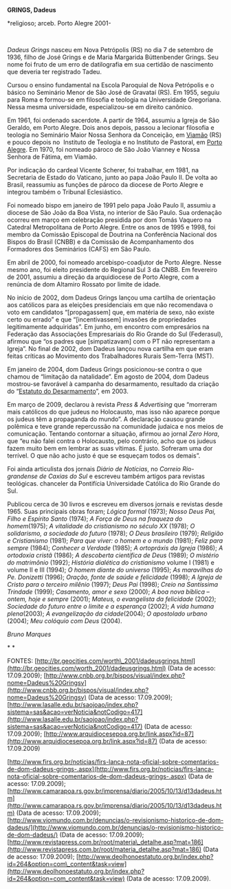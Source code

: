 **GRINGS, Dadeus**

\*religioso; arceb. Porto Alegre 2001-

 

*Dadeus Grings* nasceu em Nova Petrópolis (RS) no dia 7 de setembro de
1936, filho de José Grings e de Maria Margarida Büttenbender Grings. Seu
nome foi fruto de um erro de datilografia em sua certidão de nascimento
que deveria ter registrado Tadeu.

Cursou o ensino fundamental na Escola Paroquial de Nova Petrópolis e o
básico no Seminário Menor de São José de Gravataí (RS). Em 1955, seguiu
para Roma e formou-se em filosofia e teologia na Universidade
Gregoriana. Nessa mesma universidade, especializou-se em direito
canônico.

Em 1961, foi ordenado sacerdote. A partir de 1964, assumiu a Igreja de
São Geraldo, em Porto Alegre. Dois anos depois, passou a lecionar
filosofia e teologia no Seminário Maior Nossa Senhora da Conceição, em
[Viamão](http://pt.wikipedia.org/wiki/Viam%C3%A3o "Viamão") (RS) e pouco
depois no  Instituto de Teologia e no Instituto de Pastoral, em [Porto
Alegre](http://pt.wikipedia.org/wiki/Porto_Alegre "Porto Alegre"). Em
1970, foi nomeado pároco de São João Vianney e Nossa Senhora de Fátima,
em Viamão.

Por indicação do cardeal Vicente Scherer, foi trabalhar, em 1981, na
Secretaria de Estado do Vaticano, junto ao papa João Paulo II. De volta
ao Brasil, reassumiu as funções de pároco da diocese de Porto Alegre e
integrou também o Tribunal Eclesiástico.

Foi nomeado bispo em janeiro de 1991 pelo papa João Paulo II, assumiu a
diocese de São João da Boa Vista, no interior de São Paulo. Sua
ordenação ocorreu em março em celebração presidida por dom Tomás Vaquero
na Catedral Metropolitana de Porto Alegre. Entre os anos de 1995 e 1998,
foi membro da Comissão Episcopal de Doutrina na Conferência Nacional dos
Bispos do Brasil (CNBB) e da Comissão de Acompanhamento dos Formadores
dos Seminários (CAFS) em São Paulo.

Em abril de 2000, foi nomeado arcebispo-coadjutor de Porto Alegre. Nesse
mesmo ano, foi eleito presidente do Regional Sul 3 da CNBB. Em fevereiro
de 2001, assumiu a direção da arquidiocese de Porto Alegre, com a
renúncia de dom Altamiro Rossato por limite de idade. 

No início de 2002, dom Dadeus Grings lançou uma cartilha de orientação
aos católicos para as eleições presidenciais em que não recomendava o
voto em candidatos “[propagassem] que, em matéria de sexo, não existe
certo ou errado” e que “[incentivassem] invasões de propriedades
legitimamente adquiridas”. Em junho, em encontro com empresários na
Federação das Associações Empresariais do Rio Grande do Sul (Federasul),
afirmou que “os padres que [simpatizavam] com o PT não representam a
Igreja”. No final de 2002, dom Dadeus lançou nova cartilha em que eram
feitas críticas ao Movimento dos Trabalhadores Rurais Sem-Terra (MST).

Em janeiro de 2004, dom Dadeus Grings posicionou-se contra o que chamou
de “limitação da natalidade”. Em agosto de 2004, dom Dadeus mostrou-se
favorável à campanha do desarmamento, resultado da criação do “[Estatuto
do
Desarmamento](http://www.deolhonoestatuto.org.br/index.php?option=com_docman&task=doc_download&gid=15&Itemid=58)”,
em 2003.

Em março de 2009, declarou à revista *Press & Advertising* que “morreram
mais católicos do que judeus no Holocausto, mas isso não aparece porque
os judeus têm a propaganda do mundo”. A declaração causou grande
polêmica e teve grande repercussão na comunidade judaica e nos meios de
comunicação. Tentando contornar a situação, afirmou ao jornal *Zero
Hora*, que “eu não falei contra o Holocausto, pelo contrário, acho que
os judeus fazem muito bem em lembrar as suas vítimas. É justo. Sofreram
uma dor terrível. O que não acho justo é que se esqueçam todos os
demais”.

Foi ainda articulista dos jornais *Diário de Notícias*, no *Correio
Rio-grandense de Caxias do Sul* e escreveu também artigos para revistas
teológicas. chanceler da Pontifícia Universidade Católica do Rio Grande
do Sul.

Publicou cerca de 30 livros e escreveu em diversos jornais e revistas
desde 1965. Suas principais obras foram; *Lógica formal* (1973); *Nosso
Deus Pai, Filho e Espírito Santo* (1974); *A Força de Deus na fraqueza
do homem*(1975); *A vitalidade do cristianismo no século XX* (1978); *O
solidarismo, a sociedade do futuro* (1978); *O Deus brasileiro* (1979);
*Religião e Cristianismo* (1981); *Para que viver: o homem e o mundo*
(1981); *Feliz para sempre* (1984); *Conhecer a Verdade* (1985); *A
ortopráxis da Igreja* (1986); *A ortodoxia cristã* (1986); *A descoberta
científica de Deus* (1989); *O mistério do matrimônio* (1992); *História
dialética do cristianismo* volume I (1981) e volume II e III (1994); *O
homem diante do universo* (1995); *As maravilhas do Pe. Donizetti*
(1996); *Oração, fonte de saúde e felicidade* (1998); *A Igreja de
Cristo para o terceiro milênio* (1997); *Deus Pai* (1998); *Creio na
Santíssima Trindade* (1999); *Casamento, amor e sexo* (2000); *A boa
nova bíblica – ontem, hoje e sempre* (2001); *Mateus, o evangelista da
felicidade* (2002); *Sociedade do futuro entre o limite e a esperança*
(2002); *A vida humana plena*(2003); *A evangelização da cidade*(2004);
*O apostolado urbano* (2004); *Meu colóquio com Deus* (2004).

*Bruno Marques*

* *

FONTES:
[http://br.geocities.com/worth\_2001/dadeusgrings.html](http://br.geocities.com/worth_2001/dadeusgrings.html)
(Data de acesso: 17.09.2009);
[http://www.cnbb.org.br/bispos/visual/index.php?nome=Dadeus%20Gringsv](http://www.cnbb.org.br/bispos/visual/index.php?nome=Dadeus%20Gringsv)
(Data de acesso: 17.09.2009);
[http://www.lasalle.edu.br/saojoao/index.php?sistema=sas&acao=verNoticia&notCodigo=417](http://www.lasalle.edu.br/saojoao/index.php?sistema=sas&acao=verNoticia&notCodigo=417)
(Data de acesso: 17.09.2009);
[http://www.arquidiocesepoa.org.br/link.aspx?id=87](http://www.arquidiocesepoa.org.br/link.aspx?id=87)
(Data de acesso: 17.09.2009)

[http://www.firs.org.br/noticias/firs-lanca-nota-oficial-sobre-comentarios-de-dom-dadeus-grings-.aspx](http://www.firs.org.br/noticias/firs-lanca-nota-oficial-sobre-comentarios-de-dom-dadeus-grings-.aspx)
(Data de acesso: 17.09.2009);
[http://www.camarapoa.rs.gov.br/imprensa/diario/2005/10/13/d13dadeus.htm](http://www.camarapoa.rs.gov.br/imprensa/diario/2005/10/13/d13dadeus.htm)
(Data de acesso: 17.09.2009);
[http://www.viomundo.com.br/denuncias/o-revisionismo-historico-de-dom-dadeus/](http://www.viomundo.com.br/denuncias/o-revisionismo-historico-de-dom-dadeus/)
(Data de acesso: 17.09.2009);
[http://www.revistapress.com.br/root/materia\_detalhe.asp?mat=186](http://www.revistapress.com.br/root/materia_detalhe.asp?mat=186)
(Data de acesso: 17.09.2009);
[http://www.deolhonoestatuto.org.br/index.php?id=264&option=com\_content&task=view](http://www.deolhonoestatuto.org.br/index.php?id=264&option=com_content&task=view)
(Data de acesso: 17.09.2009).

 
